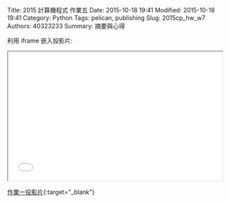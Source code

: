 Title: 2015 計算機程式 作業五
Date: 2015-10-18 19:41
Modified: 2015-10-18 19:41
Category: Python
Tags: pelican, publishing
Slug: 2015cp_hw_w7
Authors: 40323233
Summary: 摘要與心得


利用 iframe 嵌入投影片:

<iframe src="simplest5.html" width="500" height="300"></iframe>

[作業一投影片](simplest5.html){:target="_blank"}


